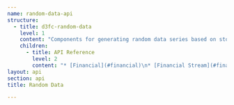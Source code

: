 ```yaml
---
name: random-data-api
structure:
  - title: d3fc-random-data
    level: 1
    content: "Components for generating random data series based on stochastic processes.\r\n\r\n"
    children:
      - title: API Reference
        level: 2
        content: "* [Financial](#financial)\n* [Financial Stream](#financial-stream)\n* [Geometric Brownian Motion](#geometric-brownian-motion)\r\n\r\n### Financial\r\n\r\nThe random financial data generator component generates open-high-low-close-volume financial data.\r\nPrices are calculated using the [geometric Brownian motion generator](#geometric-brownian-motion).\r\n\r\n```javascript\r\n\r\nimport { randomFinancial, randomSkipWeekends } from 'd3fc-random-data';\r\n\r\nconst generator = randomFinancial()\r\n    .startDate(new Date(2016, 0, 1))\r\n    .startPrice(100)\r\n    .filter(randomSkipWeekends)\r\n\r\ngenerator(4)\r\n\r\n// [\r\n//   {\r\n//     date: 2016-01-01T00:00:00.000Z,\r\n//     open: 100,\r\n//     high: 100.37497903455065,\r\n//     low: 99.9344064016257,\r\n//     close: 100.13532170178823,\r\n//     volume: 974\r\n//   },\r\n//   {\r\n//     date: 2016-01-04T00:00:00.000Z,\r\n//     open: 100.2078374019404,\r\n//     high: 100.55251268471399,\r\n//     low: 99.7272105851512,\r\n//     close: 99.7272105851512,\r\n//     volume: 992\r\n//   },\r\n//   {\r\n//     date: 2016-01-05T00:00:00.000Z,\r\n//     open: 99.7272105851512,\r\n//     high: 101.06403178230532,\r\n//     low: 99.7272105851512,\r\n//     close: 101.00200313600685,\r\n//     volume: 835\r\n//   },\r\n//   {\r\n//     date: 2016-01-06T00:00:00.000Z,\r\n//     open: 101.00200313600685,\r\n//     high: 101.41129520567128,\r\n//     low: 100.50311227829566,\r\n//     close: 100.5536971451326,\r\n//     volume: 1021\r\n//   }\r\n// ]\r\n\r\n```\n\n<a name=\"rf\" href=\"#rf\">#</a> fc.**randomFinancial**()\r\n\r\nConstructs a new financial data generator.\r\n\r\n<a name=\"rf_\" href=\"#rf_\">#</a> *randomFinancial*(*points*)\r\n\r\nRun the generator. Returns an array with *points* number of objects with `date`, `open`, `high`, `low`, `close` and `volume` properties.\r\n\r\n<a name=\"rf_startDate\" href=\"#rf_startDate\">#</a> *randomFinancial*.**startDate**([*value*])\r\n\r\nIf *value* is specified, sets the start date to the specified `Date` object and returns this generator instance.\r\nIf *value* is not specified, returns the current start date, which defaults to the value of `new Date()` when the generator was constructed.\r\n\r\n<a name=\"rf_startPrice\" href=\"#rf_startPrice\">#</a> *randomFinancial*.**startPrice**([*value*])\r\n\r\nIf *value* is specified, sets the start price to the specified number and returns this generator instance.\r\nIf *value* is not specified, returns the current start price, which defaults to `100`.\r\n\r\n<a name=\"rf_interval\" href=\"#rf_interval\">#</a> *randomFinancial*.**interval**([*value*])\r\n\r\nIf *value* is specified, sets the time increment to the specified [d3 time interval](https://github.com/d3/d3-time#intervals) and returns this generator instance.\r\nIf *value* is not specified, returns the current interval, which defaults to `d3_time.timeDay`.\r\n\r\n<a name=\"rf_intervalStep\" href=\"#rf_intervalStep\">#</a> *randomFinancial*.**intervalStep**([*value*])\r\n\r\nIf *value* is specified, sets the number of intervals that returned points should have dates offset by to the specified integer number and returns this generator instance.\r\nIf *value* is not specified, returns the current number of intervals, which defaults to `1`.\r\nInternally, this value is supplied to the *step* argument of an interval's [offset function](https://github.com/d3/d3-time#interval_offset).\r\n\r\n<a name=\"rf_steps\" href=\"#rf_steps\">#</a> *randomFinancial*.**steps**([*value*])\r\n\r\nGet/Set the number of [steps used by the geometric Brownian motion simulation](#gbm_steps) per *intervalStep* number of intervals.\r\nA higher number gives a slower, but higher resolution simulation.\r\n\r\n<a name=\"rf_mu\" href=\"#rf_mu\">#</a> *randomFinancial*.**mu**([*value*])\r\n\r\nGet/Set the [drift used by the geometric Brownian motion simulation](#gbm_mu).  \r\n\r\n<a name=\"rf_sigma\" href=\"#rf_sigma\">#</a> *randomFinancial*.**sigma**([*value*])\r\n\r\nGet/Set the [volatility used by the geometric Brownian motion simulation](#gbm_sigma).  \r\n\r\n<a name=\"rf_unitInterval\" href=\"#rf_unitInterval\">#</a> *randomFinancial*.**unitInterval**([*value*])\r\n\r\nIf *value* is specified, sets the time interval used for units of *mu* and *sigma* to the specified [d3 time interval](https://github.com/d3/d3-time#intervals) and returns this generator instance.\r\nIf *value* is not specified, returns the current interval, which defaults to `d3_time.timeYear`.\r\n\r\n<a name=\"rf_unitIntervalStep\" href=\"#rf_unitIntervalStep\">#</a> *randomFinancial*.**unitIntervalStep**([*value*])\r\n\r\nIf *value* is specified, sets the integer number of intervals used for units of *mu* and *sigma* to the specified number and returns this generator instance.\r\nIf *value* is not specified, returns the current interval, which defaults to `1`.\r\nFor example, to have trading year units of *mu* and *sigma* rather than calendar year, set *unitIntervalStep* to `252` and *unitInterval* to `d3_time.timeDay`.\r\n\r\n<a name=\"rf_volume\" href=\"#rf_volume\">#</a> *randomFinancial*.**volume**([*value*])\r\n\r\nIf *value* is specified, sets the function used return a point's volume to the specified function and returns this generator instance.\r\nCan be specified as either a function mapping an output object to a number, or a number.\r\nIf *value* is not specified, returns the current volume, which defaults to a function sampling integers from a normal distribution centred around `1000`.\r\n\r\n<a name=\"rf_filter\" href=\"#rf_filter\">#</a> *randomFinancial*.**filter**([*value*])\r\n\r\nIf *value* is specified, sets the filter function to the specified function and returns this generator instance.\r\nOnly output objects `d` for which `filter(d)` returns `true` will be included in the output array.\r\nIf *value* is not specified, returns the current filter function, which defaults to `(d) => true`.\r\nTo skip weekends, supply the pre-defined filter `fc_random_data.skipWeekends`.\r\n\r\n\n### Financial Stream\r\n\r\nUse the streaming interface to have successive calls to generate data keep track of the latest date and price.\r\n\r\n```javascript\r\n\r\nimport { randomFinancial } from 'd3fc-random-data';\r\n\r\nconst generator = financial()\r\n    .startDate(new Date(2016, 0, 1))\r\n    .startPrice(100)\r\n\r\nconst stream = generator.stream();\r\nconst data = [];\r\n\r\ndata.push(stream.next());\r\n// data.length -> 1\r\n\r\ndata = data.concat(stream.take(2));\r\n// data.length -> 3\r\n\r\ndata = data.concat(stream.until(d => d.date > new Date(2016, 0, 10)));\r\n// data.length -> 10\r\n\r\n```\r\n\r\n<a name=\"rf_stream\" href=\"#rf_stream\">#</a> *randomFinancial*.**stream**()\r\n\r\nConstructs a new stream from an existing financial data generator instance.\r\n\r\n<a name=\"stream_next\" href=\"#stream_next\">#</a> *stream*.**next**()\r\n\r\nReturns a single output object with date incremented from the latest returned output object's date according to the generator instance's *interval* and *intervalStep* properties, or with *startDate* if this is the first call.\r\n\r\n<a name=\"stream_take\" href=\"#stream_take\">#</a> *stream*.**take**(number)\r\n\r\nReturns an array of length *number* of output objects, each object with date incremented according to the generator instance's *interval* and *intervalStep* properties, starting with the latest returned output objects's incremented date, or with *startDate* if this is the first call.\r\n\r\n<a name=\"stream_until\" href=\"#stream_until\">#</a> *stream*.**until**(comparison)\r\n\r\nReturns the array of objects constructed by repeatedly generating a single output object with date incremented according to the generator instance's *interval* and *intervalStep* properties until a generated object satisfies the condition of the supplied comparison function, appending to the output array only if the condition is not satisfied.\n\n\r\n### Geometric Brownian Motion\r\n\r\nThe geometric Brownian motion component creates a series of values based on the [Geometric Brownian Motion](https://en.wikipedia.org/wiki/Geometric_Brownian_motion) stochastic process.\r\n\r\n``` javascript\r\n\r\nimport { randomGeometricBrownianMotion } from 'd3fc-random-data';\r\n\r\nconst generator = randomGeometricBrownianMotion()\r\n    .steps(10);\r\n\r\ngenerator(10);\r\n\r\n// [\r\n//   10,\r\n//   10.272847363463436,\r\n//   10.423881104466574,\r\n//   10.629316182766384,\r\n//   10.7209321393133,\r\n//   10.773722182206432,\r\n//   10.229636144307582,\r\n//   10.225282323984114,\r\n//   10.488138829847468,\r\n//   10.428118194568341,\r\n//   10.848822656937935\r\n// ]\r\n\r\n```\r\n\r\n<a name=\"rgbm\" href=\"#rgbm\">#</a> fc.**randomGeometricBrownianMotion**()\r\n\r\nConstructs a new geometric Brownian motion generator.\r\n\r\n<a name=\"rgbm_\" href=\"#rgbm_\">#</a> *randomGeometricBrownianMotion*(*start*)\r\n\r\nReturns an array of price values following a geometric Brownian motion with the set drift and volatility, given a starting price of *start*.\r\nThe first array value is the supplied start price, followed by *steps* number of values corresponding to the simulated price value at the end of each step.\r\n\r\n<a name=\"rgbm_mu\" href=\"#rgbm_mu\">#</a> *randomGeometricBrownianMotion*.**mu**([*value*])\r\n\r\nIf *value* is specified, sets the percentage drift per period to the specified number and returns this generator instance.\r\nIf *value* is not specified, returns the current drift, which defaults to `0.1`.\r\n\r\n<a name=\"rgbm_sigma\" href=\"#rgbm_sigma\">#</a> *randomGeometricBrownianMotion*.**sigma**([*value*])\r\n\r\nIf *value* is specified, sets the percentage volatility per period to the specified number and returns this generator instance.\r\nIf *value* is not specified, returns the current volatility, which defaults to `0.1`.\r\n\r\n<a name=\"rgbm_period\" href=\"#rgbm_period\">#</a> *randomGeometricBrownianMotion*.**period**([*value*])\r\n\r\nIf *value* is specified, sets the interval length to the specified number of periods and returns this generator instance.\r\nIf *value* is not specified, returns the current interval length, which defaults to `1`.\r\n\r\n<a name=\"rgbm_steps\" href=\"#rgbm_steps\"></a> *randomGeometricBrownianMotion*.**steps**([*value*])\r\n\r\nIf *value* is specified, sets the number of discrete steps to divide the interval into to the specified number and returns this generator instance.\r\nIf *value* is not specified, returns the current number of steps, which defaults to `20`.\r\n\r\n<a name=\"rgbm_randomNormal\" href=\"#rgbm_randomNormal\"></a> *randomGeometricBrownianMotion*.**randomNormal**([*value*])\r\n\r\nIf *value* is specified, sets the function used for generating random numbers with a normal (Gaussian) distribution to the specified function and returns this generator instance.\r\nIf *value* is not specified, returns the current random normal function, which defaults to [`d3_random.randomNormal`](https://github.com/d3/d3-random#randomNormal).\r\n"
layout: api
section: api
title: Random Data

---
```

